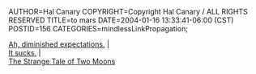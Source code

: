 AUTHOR=Hal Canary
COPYRIGHT=Copyright Hal Canary / ALL RIGHTS RESERVED
TITLE=to mars
DATE=2004-01-16 13:33:41-06:00 (CST)
POSTID=156
CATEGORIES=mindlessLinkPropagation;

[Ah, diminished expectations.](http://science.slashdot.org/comments.pl?sid=92889&cid=7980299) |  
[It sucks.](http://science.slashdot.org/comments.pl?sid=92889&cid=7980169) |  
[The Strange Tale of Two Moons](http://story.news.yahoo.com/news?tmpl=story&u=/space/20040116/sc_space/amartianperspectivethestrangetaleoftwomoons)
